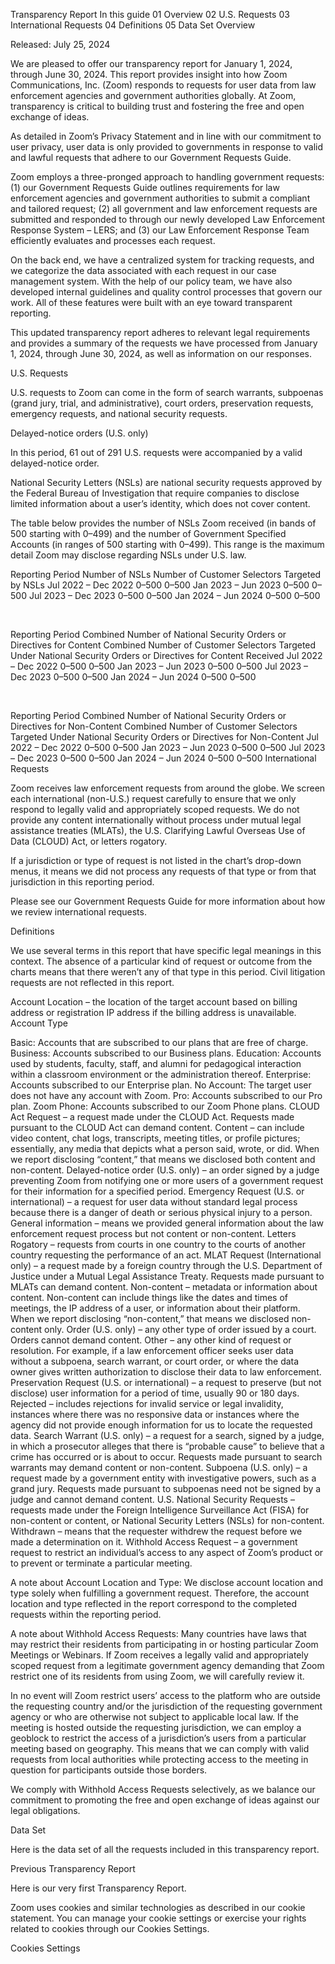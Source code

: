 Transparency Report
In this guide
01
Overview
02
U.S. Requests
03
International Requests
04
Definitions
05
Data Set
Overview

Released: July 25, 2024

We are pleased to offer our transparency report for January 1, 2024, through June 30, 2024. This report provides insight into how Zoom Communications, Inc. (Zoom) responds to requests for user data from law enforcement agencies and government authorities globally. At Zoom, transparency is critical to building trust and fostering the free and open exchange of ideas.

As detailed in Zoom’s Privacy Statement and in line with our commitment to user privacy, user data is only provided to governments in response to valid and lawful requests that adhere to our Government Requests Guide.

Zoom employs a three-pronged approach to handling government requests: (1) our Government Requests Guide outlines requirements for law enforcement agencies and government authorities to submit a compliant and tailored request; (2) all government and law enforcement requests are submitted and responded to through our newly developed Law Enforcement Response System – LERS; and (3) our Law Enforcement Response Team efficiently evaluates and processes each request.

On the back end, we have a centralized system for tracking requests, and we categorize the data associated with each request in our case management system. With the help of our policy team, we have also developed internal guidelines and quality control processes that govern our work. All of these features were built with an eye toward transparent reporting.

This updated transparency report adheres to relevant legal requirements and provides a summary of the requests we have processed from January 1, 2024, through June 30, 2024, as well as information on our responses.

U.S. Requests

U.S. requests to Zoom can come in the form of search warrants, subpoenas (grand jury, trial, and administrative), court orders, preservation requests, emergency requests, and national security requests.

Delayed-notice orders (U.S. only)

In this period, 61 out of 291 U.S. requests were accompanied by a valid delayed-notice order.

National Security Letters (NSLs) are national security requests approved by the Federal Bureau of Investigation that require companies to disclose limited information about a user’s identity, which does not cover content.

The table below provides the number of NSLs Zoom received (in bands of 500 starting with 0–499) and the number of Government Specified Accounts (in ranges of 500 starting with 0–499). This range is the maximum detail Zoom may disclose regarding NSLs under U.S. law.

Reporting Period	Number of NSLs	Number of Customer Selectors Targeted by NSLs
Jul 2022 – Dec 2022	0–500	0–500
Jan 2023 – Jun 2023	0–500	0–500
Jul 2023 – Dec 2023	0–500	0–500
Jan 2024 – Jun 2024	0–500	0–500

 

Reporting Period	Combined Number of National Security Orders or Directives for Content	Combined Number of Customer Selectors Targeted Under National Security Orders or Directives for Content Received
Jul 2022 – Dec 2022	0–500	0–500
Jan 2023 – Jun 2023	0–500	0–500
Jul 2023 – Dec 2023	0–500	0–500
Jan 2024 – Jun 2024	0–500	0–500

 

Reporting Period	Combined Number of National Security Orders or Directives for Non-Content	Combined Number of Customer Selectors Targeted Under National Security Orders or Directives for Non-Content
Jul 2022 – Dec 2022	0–500	0–500
Jan 2023 – Jun 2023	0–500	0–500
Jul 2023 – Dec 2023	0–500	0–500
Jan 2024 – Jun 2024	0–500	0–500
International Requests

Zoom receives law enforcement requests from around the globe. We screen each international (non-U.S.) request carefully to ensure that we only respond to legally valid and appropriately scoped requests. We do not provide any content internationally without process under mutual legal assistance treaties (MLATs), the U.S. Clarifying Lawful Overseas Use of Data (CLOUD) Act, or letters rogatory.

If a jurisdiction or type of request is not listed in the chart’s drop-down menus, it means we did not process any requests of that type or from that jurisdiction in this reporting period.

Please see our Government Requests Guide for more information about how we review international requests.

Definitions

We use several terms in this report that have specific legal meanings in this context. The absence of a particular kind of request or outcome from the charts means that there weren’t any of that type in this period. Civil litigation requests are not reflected in this report.

Account Location – the location of the target account based on billing address or registration IP address if the billing address is unavailable.
Account Type

Basic: Accounts that are subscribed to our plans that are free of charge.
Business: Accounts subscribed to our Business plans.
Education: Accounts used by students, faculty, staff, and alumni for pedagogical interaction within a classroom environment or the administration thereof.
Enterprise: Accounts subscribed to our Enterprise plan.
No Account: The target user does not have any account with Zoom.
Pro: Accounts subscribed to our Pro plan.
Zoom Phone: Accounts subscribed to our Zoom Phone plans.
CLOUD Act Request – a request made under the CLOUD Act. Requests made pursuant to the CLOUD Act can demand content.
Content – can include video content, chat logs, transcripts, meeting titles, or profile pictures; essentially, any media that depicts what a person said, wrote, or did. When we report disclosing “content,” that means we disclosed both content and non-content.
Delayed-notice order (U.S. only) – an order signed by a judge preventing Zoom from notifying one or more users of a government request for their information for a specified period.
Emergency Request (U.S. or international) – a request for user data without standard legal process because there is a danger of death or serious physical injury to a person.
General information – means we provided general information about the law enforcement request process but not content or non-content.
Letters Rogatory – requests from courts in one country to the courts of another country requesting the performance of an act.
MLAT Request (International only) – a request made by a foreign country through the U.S. Department of Justice under a Mutual Legal Assistance Treaty. Requests made pursuant to MLATs can demand content.
Non-content – metadata or information about content. Non-content can include things like the dates and times of meetings, the IP address of a user, or information about their platform. When we report disclosing “non-content,” that means we disclosed non-content only.
Order (U.S. only) – any other type of order issued by a court. Orders cannot demand content.
Other – any other kind of request or resolution. For example, if a law enforcement officer seeks user data without a subpoena, search warrant, or court order, or where the data owner gives written authorization to disclose their data to law enforcement.
Preservation Request (U.S. or international) – a request to preserve (but not disclose) user information for a period of time, usually 90 or 180 days.
Rejected – includes rejections for invalid service or legal invalidity, instances where there was no responsive data or instances where the agency did not provide enough information for us to locate the requested data.
Search Warrant (U.S. only) – a request for a search, signed by a judge, in which a prosecutor alleges that there is “probable cause” to believe that a crime has occurred or is about to occur. Requests made pursuant to search warrants may demand content or non-content.
Subpoena (U.S. only) – a request made by a government entity with investigative powers, such as a grand jury. Requests made pursuant to subpoenas need not be signed by a judge and cannot demand content.
U.S. National Security Requests – requests made under the Foreign Intelligence Surveillance Act (FISA) for non-content or content, or National Security Letters (NSLs) for non-content.
Withdrawn – means that the requester withdrew the request before we made a determination on it.
Withhold Access Request – a government request to restrict an individual’s access to any aspect of Zoom’s product or to prevent or terminate a particular meeting.

A note about Account Location and Type: We disclose account location and type solely when fulfilling a government request. Therefore, the account location and type reflected in the report correspond to the completed requests within the reporting period.

A note about Withhold Access Requests: Many countries have laws that may restrict their residents from participating in or hosting particular Zoom Meetings or Webinars. If Zoom receives a legally valid and appropriately scoped request from a legitimate government agency demanding that Zoom restrict one of its residents from using Zoom, we will carefully review it.

In no event will Zoom restrict users’ access to the platform who are outside the requesting country and/or the jurisdiction of the requesting government agency or who are otherwise not subject to applicable local law. If the meeting is hosted outside the requesting jurisdiction, we can employ a geoblock to restrict the access of a jurisdiction’s users from a particular meeting based on geography. This means that we can comply with valid requests from local authorities while protecting access to the meeting in question for participants outside those borders.

We comply with Withhold Access Requests selectively, as we balance our commitment to promoting the free and open exchange of ideas against our legal obligations.

Data Set

Here is the data set of all the requests included in this transparency report.

Previous Transparency Report

Here is our very first Transparency Report.

Zoom uses cookies and similar technologies as described in our cookie statement. You can manage your cookie settings or exercise your rights related to cookies through our Cookies Settings.

Cookies Settings